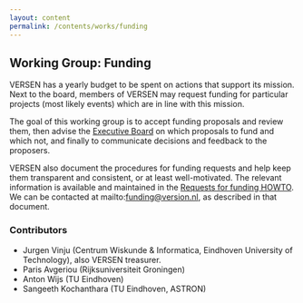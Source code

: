 ```yaml
---
layout: content
permalink: /contents/works/funding
---
```


## Working Group: Funding

VERSEN has a yearly budget to be spent on actions that support its mission. Next to the board, members of VERSEN may request funding for particular projects (most likely events) which are in line with this mission.

The goal of this working group is to accept funding proposals and review them,
then advise the [Executive Board](/works/executive-board) on which proposals to fund and which not, and finally to
communicate decisions and feedback to the proposers.

VERSEN also document the procedures for funding requests and help keep them transparent and consistent, or at least well-motivated. The relevant information is available and maintained in the [Requests for funding HOWTO](/assets/pdf/funding-v1.1.pdf). We can be contacted at mailto:funding@version.nl, as described in that document.

### Contributors

* Jurgen Vinju (Centrum Wiskunde & Informatica, Eindhoven University of Technology), also VERSEN treasurer.
* Paris Avgeriou (Rijksuniversiteit Groningen)
* Anton Wijs (TU Eindhoven)
* Sangeeth Kochanthara (TU Eindhoven, ASTRON)
